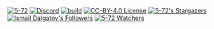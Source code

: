 [![5-72](https://user-images.githubusercontent.com/29144912/130984498-4213a6d8-7ec6-499d-95f7-fd870e3f69b7.png)](https://5-72.com/chains)
[![Discord](https://img.shields.io/discord/711933585963089960?label=&logo=discord&logoColor=ffffff&color=7389D8&labelColor=6A7EC2)](https://sesh.link/id/)
[![build](https://github.com/ismaildalgatov/5-72/actions/workflows/mkdocs-deploy.yml/badge.svg?branch=main)](https://github.com/ismaildalgatov/5-72/actions/workflows/mkdocs-deploy.yml)
[![CC-BY-4.0 License](https://img.shields.io/github/license/ismaildalgatov/5-72?&logo=github)](License)
[![5-72's Stargazers](https://img.shields.io/github/stars/ismaildalgatov/5-72?label=stars&logo=github)](https://github.com/ismaildalgatov/5-72/stargazers)
[![Ismail Dalgatov's Followers](https://img.shields.io/github/followers/ismaildalgatov?label=followers&logo=github)](https://github.com/ismaildalgatov?tab=followers)
[![5-72 Watchers](https://img.shields.io/github/watchers/ismaildalgatov/5-72?label=watchers&logo=github)](https://github.com/ismaildalgatov/5-72/watchers)
